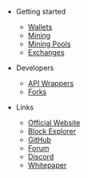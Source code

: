 - Getting started

  - [Wallets](wallets.md)
  - [Mining](mining.md)
  - [Mining Pools](mining-pools.md)
  - [Exchanges](exchanges.md)
  
- Developers

  - [API Wrappers](api-wrappers.md)
  - [Forks](forks.md)

- Links
  - [Official Website](https://arionum.com)
  - [Block Explorer](https://arionum.info)
  - [GitHub](https://github.com/arionum)
  - [Forum](https://forum.arionum.com)
  - [Discord](https://discordapp.com/invite/ZkrFqt4)
  - [Whitepaper](https://arionum.com/wp.pdf)
